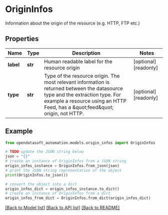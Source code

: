 # OriginInfos

Information about the origin of the resource (e.g. HTTP, FTP etc.)

## Properties

Name | Type | Description | Notes
------------ | ------------- | ------------- | -------------
**label** | **str** | Human readable label for the resource origin | [optional] [readonly] 
**type** | **str** | Type of the resource origin. The most relevant information is returned between the datasource type and the extraction type. For example a resource using an HTTP Feed, has a \&quot;feed\&quot; origin, not HTTP. | [optional] [readonly] 

## Example

```python
from opendatasoft_automation.models.origin_infos import OriginInfos

# TODO update the JSON string below
json = "{}"
# create an instance of OriginInfos from a JSON string
origin_infos_instance = OriginInfos.from_json(json)
# print the JSON string representation of the object
print(OriginInfos.to_json())

# convert the object into a dict
origin_infos_dict = origin_infos_instance.to_dict()
# create an instance of OriginInfos from a dict
origin_infos_from_dict = OriginInfos.from_dict(origin_infos_dict)
```
[[Back to Model list]](../README.md#documentation-for-models) [[Back to API list]](../README.md#documentation-for-api-endpoints) [[Back to README]](../README.md)


